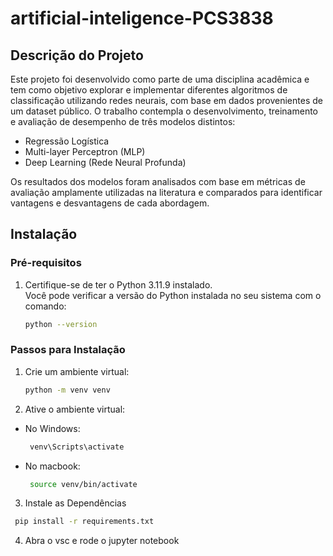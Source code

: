 ﻿# artificial-inteligence-PCS3838
## Descrição do Projeto

Este projeto foi desenvolvido como parte de uma disciplina acadêmica e tem como objetivo explorar e implementar diferentes algoritmos de classificação utilizando redes neurais, com base em dados provenientes de um dataset público. O trabalho contempla o desenvolvimento, treinamento e avaliação de desempenho de três modelos distintos:

- Regressão Logística
- Multi-layer Perceptron (MLP)
- Deep Learning (Rede Neural Profunda)

Os resultados dos modelos foram analisados com base em métricas de avaliação amplamente utilizadas na literatura e comparados para identificar vantagens e desvantagens de cada abordagem.

## **Instalação**

### **Pré-requisitos**
1. Certifique-se de ter o Python 3.11.9 instalado.  
   Você pode verificar a versão do Python instalada no seu sistema com o comando:  
   ```bash
   python --version
   ```

### Passos para Instalação
1. Crie um ambiente virtual:
    ```bash
   python -m venv venv
   ```
2. Ative o ambiente virtual:
- No Windows:
  ```bash
   venv\Scripts\activate
   ```
- No macbook:
  ```bash
   source venv/bin/activate
   ```
3. Instale as Dependências
  ```bash
   pip install -r requirements.txt
   ```
4. Abra o vsc e rode o jupyter notebook
